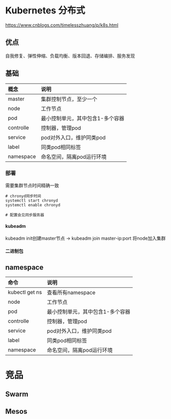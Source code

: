 # Kubernetes 分布式
https://www.cnblogs.com/timelesszhuang/p/k8s.html
## 优点
自我修复、弹性伸缩、负载均衡、版本回退、存储编排、服务发现  
## 基础
|概念|说明|
|:---|:---|
| master |集群控制节点，至少一个|
| node |工作节点|
| pod |最小控制单元，其中包含1-多个容器|
| controlle |控制器，管理pod|
| service |pod对外入口，维护同类pod|
| label |同类pod相同标签|
| namespace |命名空间，隔离pod运行环境|
### 部署
需要集群节点时间精确一致
``` shell
# chronyd同步时间
systemctl start chronyd
systemctl enable chronyd

# 配置会见同步服务器
```
#### kubeadm
kubeadm init创建master节点 -> kubeadm join master-ip:port 将node加入集群

#### 二进制包  

## namespace
| 命令 | 说明 |
|:---|:---|
| kubectl get ns | 查看所有namespace |
| node |工作节点|
| pod |最小控制单元，其中包含1-多个容器|
| controlle |控制器，管理pod|
| service |pod对外入口，维护同类pod|
| label |同类pod相同标签|
| namespace |命名空间，隔离pod运行环境|

# 竞品
## Swarm

## Mesos
